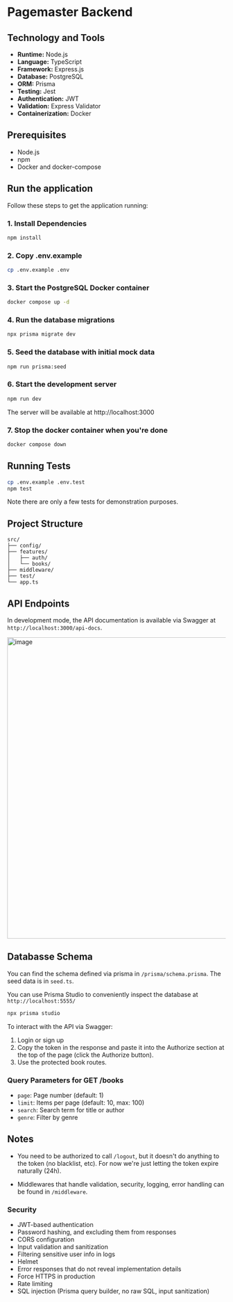 # Pagemaster Backend

## Technology and Tools

- **Runtime:** Node.js
- **Language:** TypeScript
- **Framework:** Express.js
- **Database:** PostgreSQL
- **ORM:** Prisma
- **Testing:** Jest
- **Authentication:** JWT
- **Validation:** Express Validator
- **Containerization:** Docker

## Prerequisites

- Node.js
- npm
- Docker and docker-compose

## Run the application

Follow these steps to get the application running:

### 1. Install Dependencies

```bash
npm install
```

### 2. Copy .env.example

```bash
cp .env.example .env
```

### 3. Start the PostgreSQL Docker container

```bash
docker compose up -d
```

### 4. Run the database migrations

```bash
npx prisma migrate dev
```

### 5. Seed the database with initial mock data

```bash
npm run prisma:seed
```

### 6. Start the development server

```bash
npm run dev
```

The server will be available at http://localhost:3000

### 7. Stop the docker container when you're done

```bash
docker compose down
```

## Running Tests

```bash
cp .env.example .env.test
npm test
```

Note there are only a few tests for demonstration purposes.

## Project Structure

```
src/
├── config/
├── features/
│   ├── auth/
│   └── books/
├── middleware/
├── test/
└── app.ts
```

## API Endpoints

In development mode, the API documentation is available via Swagger at `http://localhost:3000/api-docs`.

<img width="694" alt="image" src="https://github.com/user-attachments/assets/8bd300a0-bba1-4ee8-9aa6-8387a3f7f63c" />

## Databasse Schema

You can find the schema defined via prisma in `/prisma/schema.prisma`. The seed data is in `seed.ts`.

You can use Prisma Studio to conveniently inspect the database at `http://localhost:5555/`

```bash
npx prisma studio
```

To interact with the API via Swagger:

1. Login or sign up
2. Copy the token in the response and paste it into the Authorize section at the top of the page (click the Authorize button).
3. Use the protected book routes.

### Query Parameters for GET /books

- `page`: Page number (default: 1)
- `limit`: Items per page (default: 10, max: 100)
- `search`: Search term for title or author
- `genre`: Filter by genre

## Notes

- You need to be authorized to call `/logout`, but it doesn't do anything to the token (no blacklist, etc). For now we're just letting the token expire naturally (24h).

- Middlewares that handle validation, security, logging, error handling can be found in `/middleware`.

### Security

- JWT-based authentication
- Password hashing, and excluding them from responses
- CORS configuration
- Input validation and sanitization
- Filtering sensitive user info in logs
- Helmet
- Error responses that do not reveal implementation details
- Force HTTPS in production
- Rate limiting
- SQL injection (Prisma query builder, no raw SQL, input sanitization)
